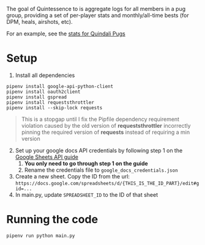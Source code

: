The goal of Quintessence to is aggregate logs for all members in a pug group, providing a set of per-player stats and monthly/all-time bests (for DPM, heals, airshots, etc).

For an example, see the [stats for Quindali Pugs](https://docs.google.com/spreadsheets/d/13lTISEHbpGld1-wtu9dTYd3KCAoKkOegzIiRA4KhYeU/)

# Setup
1. Install all dependencies
```
pipenv install google-api-python-client
pipenv install oauth2client
pipenv install gspread
pipenv install requeststhrottler
pipenv install --skip-lock requests
```
> This is a stopgap until I fix the Pipfile dependency requirement violation caused by the old version of **requeststhrottler** incorrectly pinning the required version of **requests** instead of requiring a min version

2. Set up your google docs API credentials by following step 1 on the [Google Sheets API guide](https://developers.google.com/sheets/api/quickstart/python)
    1. **You only need to go through step 1 on the guide**
    2. Rename the credentials file to `google_docs_credentials.json`
3. Create a new sheet. Copy the ID from the url: `https://docs.google.com/spreadsheets/d/{THIS_IS_THE_ID_PART}/edit#gid=...`
4. In main.py, update `SPREADSHEET_ID` to the ID of that sheet

# Running the code
`pipenv run python main.py`
